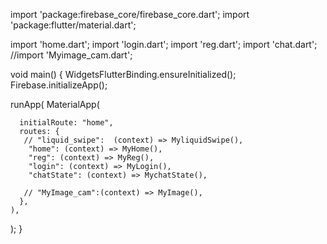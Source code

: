 import 'package:firebase_core/firebase_core.dart';
import 'package:flutter/material.dart';

import 'home.dart';
import 'login.dart';
import 'reg.dart';
import 'chat.dart';
//import 'Myimage_cam.dart';

 void main() {
   WidgetsFlutterBinding.ensureInitialized();
   Firebase.initializeApp();

   runApp(
    MaterialApp(

      initialRoute: "home", 
      routes: {
       // "liquid_swipe":  (context) => MyliquidSwipe(),
        "home": (context) => MyHome(),
        "reg": (context) => MyReg(),
        "login": (context) => MyLogin(),
        "chatState": (context) => MychatState(),
        
       // "MyImage_cam":(context) => MyImage(),
      },
    ),
  );
 }

